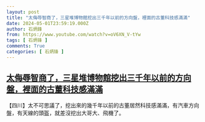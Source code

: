 ```yaml
---
layout: post
title: "太侮辱智商了，三星堆博物館挖出三千年以前的方向盤，裡面的古董科技感滿滿"
date: 2024-05-01T23:59:19.000Z
author: 石炳鋒
from: https://www.youtube.com/watch?v=oV6XN_V-tYw
tags: [ 石炳锋 ]
comments: True
categories: [ 石炳锋 ]
---
```

<!--1714607959000-->
[太侮辱智商了，三星堆博物館挖出三千年以前的方向盤，裡面的古董科技感滿滿](https://www.youtube.com/watch?v=oV6XN_V-tYw)
------

<div>
【四川】太不可思議了，挖出來的幾千年以前的古董居然科技感滿滿，有汽車方向盤，有天線的頭盔，就差沒挖出大哥大、飛機了。
</div>
